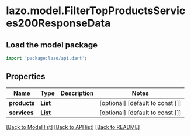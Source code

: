 # lazo.model.FilterTopProductsServices200ResponseData

## Load the model package
```dart
import 'package:lazo/api.dart';
```

## Properties
Name | Type | Description | Notes
------------ | ------------- | ------------- | -------------
**products** | [**List<ProviderProduct>**](ProviderProduct.md) |  | [optional] [default to const []]
**services** | [**List<ServiceShowData>**](ServiceShowData.md) |  | [optional] [default to const []]

[[Back to Model list]](../README.md#documentation-for-models) [[Back to API list]](../README.md#documentation-for-api-endpoints) [[Back to README]](../README.md)


